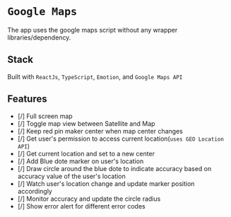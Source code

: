 # **`Google Maps`** 
The app uses the google maps script without any wrapper libraries/dependency.

## **Stack**

Built with `ReactJs`, `TypeScript`, `Emotion`, and `Google Maps API`


## **Features**
 - [/] Full screen map
 - [/] Toggle map view between Satellite and Map
 - [/] Keep red pin maker center when map center changes
 - [/] Get user's permission to access current location(`uses GEO Location API`)
 - [/] Get current location and set to a new center
 - [/] Add Blue dote marker on user's location
 - [/] Draw circle around the blue dote to indicate accuracy based on accuracy value of the user's location
 - [/] Watch user's location change and update marker position accordingly
 - [/] Monitor accuracy and update the circle radius
 - [/] Show error alert for different error codes
